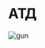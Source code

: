 # АТД

![gun](https://github.com/Apo1on/GunClass/assets/147008115/adb8fd9a-56f3-4dcf-932d-9a665b1f155e)

